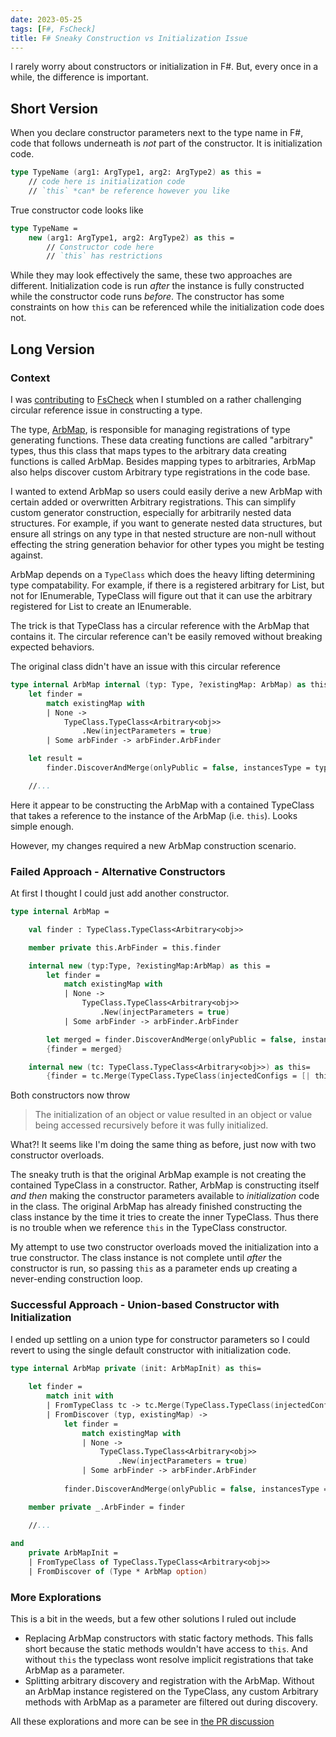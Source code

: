 ```yaml
---
date: 2023-05-25
tags: [F#, FsCheck]
title: F# Sneaky Construction vs Initialization Issue
---
```



I rarely worry about constructors or initialization in F#. But, every once in a while, the difference is important.
<!--more-->

## Short Version

When you declare constructor parameters next to the type name in F#, code that follows underneath is *not* part of the constructor.
It is initialization code.

```fsharp
type TypeName (arg1: ArgType1, arg2: ArgType2) as this =
    // code here is initialization code 
    // `this` *can* be reference however you like
```

True constructor code looks like
```fsharp
type TypeName =
    new (arg1: ArgType1, arg2: ArgType2) as this = 
        // Constructor code here
        // `this` has restrictions
```

While they may look effectively the same, these two approaches are different.
Initialization code is run *after* the instance is fully constructed 
while the constructor code runs *before*. 
The constructor has some constraints on how `this` can be referenced while
the initialization code does not.

## Long Version

### Context
I was [contributing](https://github.com/fscheck/FsCheck/issues/612) to [FsCheck](https://fscheck.github.io/FsCheck/QuickStart.html) 
when I stumbled on a rather challenging circular reference issue in constructing a type.

The type, [ArbMap](https://github.com/farlee2121/FsCheck/blob/cc4f3c0b2efb6d0a9f3fe9f8aa8fc8a95307b29e/src/FsCheck/ArbMap.fs), is responsible for managing registrations of type generating functions. These data creating functions are called "arbitrary" types, thus this class that maps types to the arbitrary data creating functions is called ArbMap.
Besides mapping types to arbitraries, ArbMap also helps discover custom Arbitrary type registrations in the code base.

I wanted to extend ArbMap so users could easily derive a new ArbMap with certain added or overwritten Arbitrary registrations.
This can simplify custom generator construction, especially for arbitrarily nested data structures.
For example, if you want to generate nested data structures, but ensure all strings on any type in that nested structure are non-null without effecting the string generation behavior for other types you might be testing against.

ArbMap depends on a `TypeClass` which does the heavy lifting determining type compatability. For example, if there is a registered arbitrary for List, but not for IEnumerable, TypeClass will figure out that it can use the arbitrary registered for List to create an IEnumerable.

The trick is that TypeClass has a circular reference with the ArbMap that contains it. The circular reference can't be easily removed without breaking expected behaviors.

The original class didn't have an issue with this circular reference

```fsharp
type internal ArbMap internal (typ: Type, ?existingMap: ArbMap) as this =
    let finder =
        match existingMap with
        | None ->
            TypeClass.TypeClass<Arbitrary<obj>>
                .New(injectParameters = true)
        | Some arbFinder -> arbFinder.ArbFinder

    let result =
        finder.DiscoverAndMerge(onlyPublic = false, instancesType = typ, newInjectedConfigs = [| this |])

    //...
```

Here it appear to be constructing the ArbMap with a contained TypeClass that takes a reference to the instance of the ArbMap (i.e. `this`).
Looks simple enough.

However, my changes required a new ArbMap construction scenario.

### Failed Approach - Alternative Constructors

At first I thought I could just add another constructor.

```fsharp
type internal ArbMap =

    val finder : TypeClass.TypeClass<Arbitrary<obj>>

    member private this.ArbFinder = this.finder

    internal new (typ:Type, ?existingMap:ArbMap) as this = 
        let finder =
            match existingMap with
            | None ->
                TypeClass.TypeClass<Arbitrary<obj>>
                    .New(injectParameters = true)
            | Some arbFinder -> arbFinder.ArbFinder

        let merged = finder.DiscoverAndMerge(onlyPublic = false, instancesType = typ, newInjectedConfigs = [| this |])
        {finder = merged}

    internal new (tc: TypeClass.TypeClass<Arbitrary<obj>>) as this=
        {finder = tc.Merge(TypeClass.TypeClass(injectedConfigs = [| this |]))}

```

Both constructors now throw
>The initialization of an object or value resulted in an object or value being accessed recursively before it was fully initialized.

What?! It seems like I'm doing the same thing as before, just now with two constructor overloads.

The sneaky truth is that the original ArbMap example is not creating the contained TypeClass in a constructor.
Rather, ArbMap is constructing itself *and then* making the constructor parameters available to *initialization* code in the class.
The original ArbMap has already finished constructing the class instance by the time it tries to create the inner TypeClass. 
Thus there is no trouble when we reference `this` in the TypeClass constructor.

My attempt to use two constructor overloads moved the initialization into a true constructor. The class instance is not complete until
*after* the constructor is run, so passing `this` as a parameter ends up creating a never-ending construction loop.

### Successful Approach - Union-based Constructor with Initialization

I ended up settling on a union type for constructor parameters so I could revert to using the single default constructor with initialization code.

```fsharp
type internal ArbMap private (init: ArbMapInit) as this=
    
    let finder = 
        match init with
        | FromTypeClass tc -> tc.Merge(TypeClass.TypeClass(injectedConfigs = [| this |]))
        | FromDiscover (typ, existingMap) -> 
            let finder =
                match existingMap with
                | None ->
                    TypeClass.TypeClass<Arbitrary<obj>>
                        .New(injectParameters = true)
                | Some arbFinder -> arbFinder.ArbFinder
            
            finder.DiscoverAndMerge(onlyPublic = false, instancesType = typ, newInjectedConfigs = [| this |])

    member private _.ArbFinder = finder

    //...
  
and 
    private ArbMapInit = 
    | FromTypeClass of TypeClass.TypeClass<Arbitrary<obj>>
    | FromDiscover of (Type * ArbMap option)
```

### More Explorations

This is a bit in the weeds, but a few other solutions I ruled out include
- Replacing ArbMap constructors with static factory methods. This falls short because the static methods wouldn't have access to `this`. And without `this` the typeclass wont resolve implicit registrations that take ArbMap as a parameter.
- Splitting arbitrary discovery and registration with the ArbMap. Without an ArbMap instance registered on the TypeClass, any custom Arbitrary methods with ArbMap as a parameter are filtered out during discovery.
 
All these explorations and more can be see in [the PR discussion](https://github.com/fscheck/FsCheck/pull/613#discussion_r913368006)

